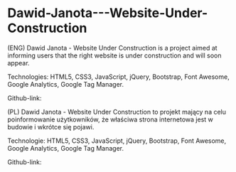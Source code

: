 # Dawid-Janota---Website-Under-Construction
(ENG) Dawid Janota - Website Under Construction is a project aimed at informing users that the right website is under construction and will soon appear. 

Technologies: HTML5, CSS3, JavaScript, jQuery, Bootstrap, Font Awesome, Google Analytics, Google Tag Manager.

Github-link:

(PL) Dawid Janota - Website Under Construction to projekt mający na celu poinformowanie użytkowników, że właściwa strona internetowa jest w budowie i wkrótce się pojawi.

Technologie: HTML5, CSS3, JavaScript, jQuery, Bootstrap, Font Awesome, Google Analytics, Google Tag Manager.

Github-link:

